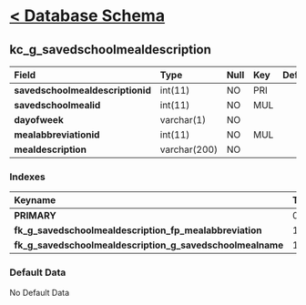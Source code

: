 # [< Database Schema](DatabaseSchema.md) #

## kc\_g\_savedschoolmealdescription ##
| **Field** | Type | Null | Key | Default | Extra | Comment |
|:----------|:-----|:-----|:----|:--------|:------|:--------|
| **savedschoolmealdescriptionid** | int(11) | NO   | PRI |         | auto\_increment |         |
| **savedschoolmealid** | int(11) | NO   | MUL |         |       |         |
| **dayofweek** | varchar(1) | NO   |     |         |       |         |
| **mealabbreviationid** | int(11) | NO   | MUL |         |       |         |
| **mealdescription** | varchar(200) | NO   |     |         |       |         |


### Indexes ###
| **Keyname** | Type | Unique | Packed | Column | Seq | Cardinality | Collation | Null | Comment |
|:------------|:-----|:-------|:-------|:-------|:----|:------------|:----------|:-----|:--------|
| **PRIMARY** | 0    | 0      | 0      | savedschoolmealdescriptionid | 1   | 0           | A         | 0    | 0       |
| **fk\_g\_savedschoolmealdescription\_fp\_mealabbreviation** | 1    | 1      | 1      | mealabbreviationid | 1   |             | A         | 1    | 1       |
| **fk\_g\_savedschoolmealdescription\_g\_savedschoolmealname** | 1    | 1      | 1      | savedschoolmealid | 1   |             | A         | 1    | 1       |


### Default Data ###
No Default Data